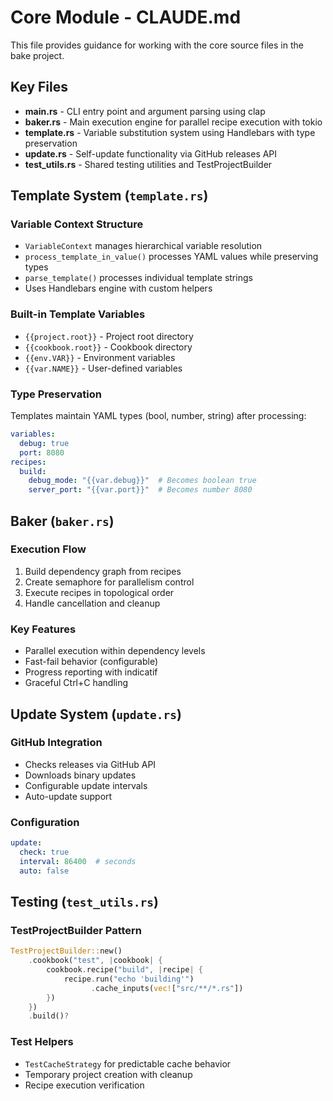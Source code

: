 # Core Module - CLAUDE.md

This file provides guidance for working with the core source files in the bake project.

## Key Files

- **main.rs** - CLI entry point and argument parsing using clap
- **baker.rs** - Main execution engine for parallel recipe execution with tokio
- **template.rs** - Variable substitution system using Handlebars with type preservation
- **update.rs** - Self-update functionality via GitHub releases API
- **test_utils.rs** - Shared testing utilities and TestProjectBuilder

## Template System (`template.rs`)

### Variable Context Structure

- `VariableContext` manages hierarchical variable resolution
- `process_template_in_value()` processes YAML values while preserving types
- `parse_template()` processes individual template strings
- Uses Handlebars engine with custom helpers

### Built-in Template Variables

- `{{project.root}}` - Project root directory
- `{{cookbook.root}}` - Cookbook directory
- `{{env.VAR}}` - Environment variables
- `{{var.NAME}}` - User-defined variables

### Type Preservation

Templates maintain YAML types (bool, number, string) after processing:

```yaml
variables:
  debug: true
  port: 8080
recipes:
  build:
    debug_mode: "{{var.debug}}"  # Becomes boolean true
    server_port: "{{var.port}}"  # Becomes number 8080
```

## Baker (`baker.rs`)

### Execution Flow

1. Build dependency graph from recipes
2. Create semaphore for parallelism control
3. Execute recipes in topological order
4. Handle cancellation and cleanup

### Key Features

- Parallel execution within dependency levels
- Fast-fail behavior (configurable)
- Progress reporting with indicatif
- Graceful Ctrl+C handling

## Update System (`update.rs`)

### GitHub Integration

- Checks releases via GitHub API
- Downloads binary updates
- Configurable update intervals
- Auto-update support

### Configuration

```yaml
update:
  check: true
  interval: 86400  # seconds
  auto: false
```

## Testing (`test_utils.rs`)

### TestProjectBuilder Pattern

```rust
TestProjectBuilder::new()
    .cookbook("test", |cookbook| {
        cookbook.recipe("build", |recipe| {
            recipe.run("echo 'building'")
                  .cache_inputs(vec!["src/**/*.rs"])
        })
    })
    .build()?
```

### Test Helpers

- `TestCacheStrategy` for predictable cache behavior
- Temporary project creation with cleanup
- Recipe execution verification
